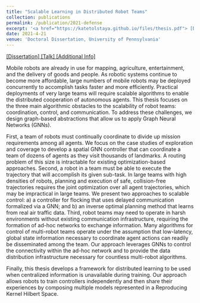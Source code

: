 ```yaml
---
title: "Scalable Learning in Distributed Robot Teams"
collection: publications
permalink: /publication/2021-defense
excerpt: '<a href="https://katetolstaya.github.io/files/thesis.pdf"> [Dissertation] </a> <a href="https://youtu.be/6TdE42DG47c"> [Talk] </a> <a href="https://events.seas.upenn.edu/event/ese-thesis-defense-scalable-learning-in-distributed-robot-teams/"> [Additional Info] </a> '
date: 2021-4-21
venue: 'Doctoral Dissertation, University of Pennsylvania'
---
```


<a href="https://katetolstaya.github.io/files/thesis.pdf"> [Dissertation] </a> <a href="https://youtu.be/6TdE42DG47c"> [Talk] </a> <a href="https://events.seas.upenn.edu/event/ese-thesis-defense-scalable-learning-in-distributed-robot-teams/"> [Additional Info] </a>  

Mobile robots are already in use for mapping, agriculture, entertainment, and the delivery of goods and people. As robotic systems continue to become more affordable, large numbers of mobile robots may be deployed concurrently to accomplish tasks faster and more efficiently. Practical deployments of very large teams will require scalable algorithms to enable the distributed cooperation of autonomous agents. This thesis focuses on the three main algorithmic obstacles to the scalability of robot teams: coordination, control, and communication. To address these challenges, we design graph-based abstractions that allow us to apply Graph Neural Networks (GNNs).

First, a team of robots must continually coordinate to divide up mission requirements among all agents. We focus on the case studies of exploration and coverage to develop a spatial GNN controller that can coordinate a team of dozens of agents as they visit thousands of landmarks. A routing problem of this size is intractable for existing optimization-based approaches.
Second, a robot in a team must be able to execute the trajectory that will accomplish its given sub-task. In large teams with high densities of robots, planning and execution of safe, collision-free trajectories requires the joint optimization over all agent trajectories, which may be impractical in large teams. We present two approaches to scalable control: a) a controller for flocking that uses delayed communication formalized via a GNN; and b) an inverse optimal planning method that learns from real air traffic data.
Third, robot teams may need to operate in harsh environments without existing communication infrastructure, requiring the formation of ad-hoc networks to exchange information. Many algorithms for control of multi-robot teams operate under the assumption that low-latency, global state information necessary to coordinate agent actions can readily be disseminated among the team. Our approach leverages GNNs to control the connectivity within the ad-hoc network and to provide the data distribution infrastructure necessary for countless multi-robot algorithms.

Finally, this thesis develops a framework for distributed learning to be used when centralized information is unavailable during training. Our approach allows robots to train controllers independently and then share their experiences by composing multiple models represented in a Reproducing Kernel Hilbert Space.
